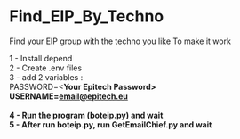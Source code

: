 # Find_EIP_By_Techno
Find your EIP group with the techno you like
To make it work

1 - Install depend <br>
2 - Create .env files<br>
3 - add 2 variables :<br>
PASSWORD=<<b>Your Epitech Password><br>
USERNAME=<email@epitech.eu><br>
<br>
4 - Run the program (boteip.py) and wait<br>
5 - After run boteip.py, run GetEmailChief.py and wait <br>
